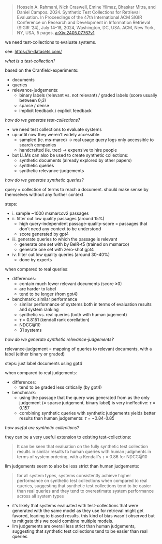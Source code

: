 > Hossein A. Rahmani, Nick Craswell, Emine Yilmaz, Bhaskar Mitra, and Daniel Campos. 2024. Synthetic Test Collections for Retrieval Evaluation. In Proceedings of the 47th International ACM SIGIR Conference on Research and Development in Information Retrieval (SIGIR ’24), July 14–18, 2024, Washington, DC, USA. ACM, New York, NY, USA, 5 pages. [arXiv:2405.07767v1](https://arxiv.org/pdf/2405.07767)

we need test-collections to evaluate systems.

see: https://ir-datasets.com/

*what is a test-collection?*

based on the Cranfield-experiments:

- documents
- queries
- relevance-judgements:
	- binary labels (relevant vs. not relevant) / graded labels (score usually between 0;3)
	- sparse / dense
	- implicit feedback / explicit feedback

*how do we generate test-collections?*

- we need test collections to evaluate systems
- up until now they weren't widely accessible:
	- sampled (ie. ms-marco) → real usage query logs only accessible to search companies
	- handcrafted (ie. trec) → expensive to hire people
- but LLMs can also be used to create synthetic collections:
	- synthetic documents (already explored by other papers)
	- synthetic queries
	- synthetic relevance-judgements

*how do we generate synthetic queries?*

query = collection of terms to reach a document. should make sense by themselves without any further context.

steps:

- i. sample ~1000 msmarcov2 passages
- ii. filter out low quality passages (around 15%)
	- high query-independent passage-quality-score = passages that don't need any context to be understood
	- score generated by gpt4
- iii. generate queries to which the passage is relevant
	- generate one set with by BeIR-t5 (trained on msmarco)
	- generate one set with zero-shot gpt4
- iv. filter out low quality queries (around 30-40%)
	- done by experts

when compared to real queries:

- differences:
	- contain much fewer relevant documents (score ≥0)
	- are harder to label
	- tend to be longer (from gpt4)
- benchmark: similar performance
	- similar performance of systems both in terms of evaluation results and system ranking
	- synthetic vs. real queries (both with human jugement) 
	- $\tau$ = 0.8151 (kendall rank corellation)
	- NDCG@10
	- 31 systems

*how do we generate synthetic relevance-judgements?*

relevance-judgement = mapping of queries to relevant documents, with a label (either binary or graded)

steps: just label documents using gpt4

when compared to real judgements:

- differences:
	- tend to be graded less critically (by gpt4)
- benchmark:
	- using the passage that the query was generated from as the only judgement (= sparse judgement, binary label) is very ineffective: $\tau$ = 0.157
	- combining synthetic queries with synthetic judgements yields better results than human judgements: $\tau$ = ~0.84-0.85

*how useful are synthetic collections?*

they can be a very useful extension to existing test-collections:

> It can be seen that evaluation on the fully synthetic test collection results in similar results to human queries with human judgments in terms of system ordering, with a Kendall's $\tau$ = 0.86 for NDCG@10

llm judgements seem to also be less strict than human judgements:

> for all system types, systems consistently achieve higher performance on synthetic test collections when compared to real queries, suggesting that synthetic test collections tend to be easier than real queries and they tend to overestimate system performance across all system types

-  it's likely that systems evaluated with test-collections that were generated with the same model as they use for retrieval might get favored, leading to biased results. this kind of bias wasn't observed but to mitigate this we could combine multiple models.
- llm judgements are overall less strict than human judgements, suggesting that synthetic test collections tend to be easier than real queries.
